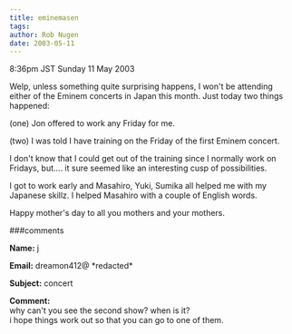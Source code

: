 ```yaml
---
title: eminemasen
tags: 
author: Rob Nugen
date: 2003-05-11
---
```


<p class=date>8:36pm JST Sunday 11 May 2003</p>

<p>Welp, unless something quite surprising happens, I won't be
attending either of the Eminem concerts in Japan this month.  Just
today two things happened:</p>

<p>(one) Jon offered to work any Friday for me.</p>

<p>(two) I was told I have training on the Friday of the first Eminem
concert.</p>

<p>I don't know that I could get out of the training since I normally
work on Fridays, but....  it sure seemed like an interesting cusp of
possibilities.</p>

<p>I got to work early and Masahiro, Yuki, Sumika all helped me with
my Japanese skillz.  I helped Masahiro with a couple of English
words.</p>

<p>Happy mother's day to all you mothers and your mothers.</p>

###comments

<p><b>Name:</b> j

<p><b>Email:</b> dreamon412@ *redacted*

<p><b>Subject:</b> concert

<p><b>Comment:</b>
<br>why can't you see the second show?  when is it? <br>
  i hope things work out so that you can go to one of them.


